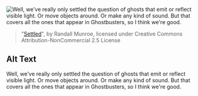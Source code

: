 ![Well, we've really only settled the question of ghosts that emit or reflect visible light. Or move objects around. Or make any kind of sound. But that covers all the ones that appear in Ghostbusters, so I think we're good.](https://imgs.xkcd.com/comics/settled.png)
> "[Settled](https://xkcd.com/1235/)", by Randall Munroe, licensed under Creative Commons Attribution-NonCommercial 2.5 License

## Alt Text
Well, we've really only settled the question of ghosts that emit or reflect visible light. Or move objects around. Or make any kind of sound. But that covers all the ones that appear in Ghostbusters, so I think we're good.
